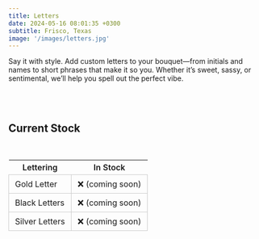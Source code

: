 ```yaml
---
title: Letters
date: 2024-05-16 08:01:35 +0300
subtitle: Frisco, Texas
image: '/images/letters.jpg'
---
```

Say it with style. Add custom letters to your bouquet—from initials and names to short phrases that make it so you. Whether it’s sweet, sassy, or sentimental, we’ll help you spell out the perfect vibe.

<!-- <div class="gallery-box">
  <div class="gallery gallery-columns-2">
    <img src="https://via.placeholder.com/1200x800" loading="lazy" alt="Project">
    <img src="https://via.placeholder.com/1200x800" loading="lazy" alt="Project">
    <img src="https://via.placeholder.com/1200x800" loading="lazy" alt="Project">
    <img src="https://via.placeholder.com/1200x800" loading="lazy" alt="Project">
  </div>
  <em>Gallery / <a href="https://via.placeholder.com/1200x800">Unsplash</a></em>
</div> -->
<br>
<br>

## Current Stock
<br>

<style>
.table-container table {
  border-collapse: collapse;
  width: 100%;
  background: transparent;
}
.table-container tr {
  transition: background 0.4s;
  position: relative;
  overflow: hidden;
}
.table-container tr:hover {
  background: linear-gradient(90deg, #fffbe6 0%, #fff 50%, #fffbe6 100%);
}
.table-container tr:hover::after {
  content: '';
  position: absolute;
  left: -75%;
  top: 0;
  width: 50%;
  height: 100%;
  background: linear-gradient(120deg, rgba(255,255,255,0) 0%, rgba(255,255,255,0.6) 50%, rgba(255,255,255,0) 100%);
  animation: shine 0.8s;
  pointer-events: none;
}
@keyframes shine {
  100% {
    left: 125%;
  }
}
.table-container td {
  border: 1px solid #ccc;
  color: inherit;
  background: transparent;
  padding: 8px 12px;
  text-align: left;
}
.table-container th {
  font-weight: 600;
  background: transparent;
}
</style>

<div class="table-container">
  <table>
    <tr><th>Lettering</th><th>In Stock</th></tr>
    <tr><td>Gold Letter</td><td>❌ (coming soon)</td></tr>
    <tr><td>Black Letters</td><td>❌ (coming soon)</td></tr>
    <tr><td>Silver Letters</td><td>❌ (coming soon)</td></tr>
  </table>
</div>